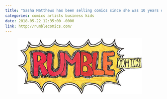```yaml
---
title: "Sasha Matthews has been selling comics since she was 10 years old"
categories: comics artists business kids
date: 2018-05-22 12:35:00 -0000
link: http://rumblecomics.com/
---
```


<figure><a href="http://rumblecomics.com/"><img src="/rumble-comics-logo-400x181.jpg" alt="" /></a></figure>